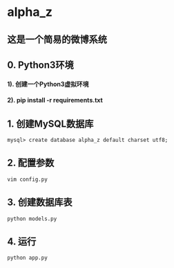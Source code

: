 # alpha_z
## 这是一个简易的微博系统

## 0. Python3环境
#### 1). 创建一个Python3虚拟环境
#### 2). pip install -r requirements.txt

## 1. 创建MySQL数据库
```
mysql> create database alpha_z default charset utf8;
```

## 2. 配置参数
```
vim config.py
```

## 3. 创建数据库表
```
python models.py
```

## 4. 运行
```
python app.py
```